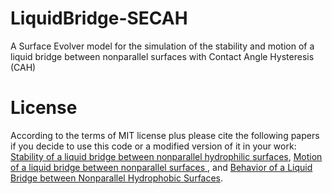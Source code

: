 # LiquidBridge-SECAH
A Surface Evolver model for the simulation of the stability and motion of a liquid bridge between nonparallel surfaces with Contact Angle Hysteresis (CAH) 

# License
According to the terms of MIT license plus please cite the following papers if you decide to use this code or a modified version of it in your work: [Stability of a liquid bridge between nonparallel hydrophilic surfaces](https://www.sciencedirect.com/science/article/abs/pii/S0021979716309778),  [Motion of a liquid bridge between nonparallel surfaces
](https://www.sciencedirect.com/science/article/abs/pii/S002197971630978X), and [Behavior of a Liquid Bridge between Nonparallel Hydrophobic Surfaces](https://pubs.acs.org/doi/abs/10.1021/acs.langmuir.7b03508).
